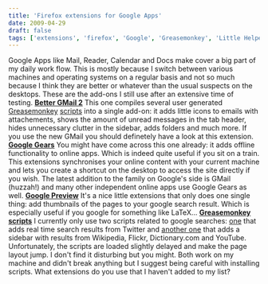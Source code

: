 ```yaml
---
title: 'Firefox extensions for Google Apps'
date: 2009-04-29
draft: false
tags: ['extensions', 'firefox', 'Google', 'Greasemonkey', 'Little Helpers', 'Net', 'scripts']
---
```


Google Apps like Mail, Reader, Calendar and Docs make cover a big part of my daily work flow. This is mostly because I switch between various machines and operating systems on a regular basis and not so much because I think they are better or whatever than the usual suspects on the desktops. These are the add-ons I still use after an extensive time of testing. [**Better GMail 2**](http://lifehacker.com/software/exclusive-lifehacker-download/better-gmail-2-firefox-extension-for-new-gmail-320618.php) This one compiles several user generated [Greasemonkey](https://addons.mozilla.org/firefox/748/) [scripts](http://userscripts.org) into a single add-on: it adds little icons to emails with attachements, shows the amount of unread messages in the tab header, hides unnecessary clutter in the sidebar, adds folders and much more. If you use the new GMail you should definetely have a look at this extension. [**Google Gears**](http://gears.google.com/) You might have come across this one already: it adds offline functionality to online apps. Which is indeed quite useful if you sit on a train. This extensions synchronises your online content with your current machine and lets you create a shortcut on the desktop to access the site directly if you wish. The latest addition to the family on Google's side is GMail (huzzah!) and many other independent online apps use Google Gears as well. [**Google Preview**](https://addons.mozilla.org/en-US/firefox/addon/189) It's a nice little extensions that only does one single thing: add thumbnails of the pages to your google search result. Which is especially useful if you google for something like LaTeX... [**Greasemonkey**](https://addons.mozilla.org/firefox/748/)  [**scripts**](http://userscripts.org) I currently only use two scripts related to google searches: [one](http://userscripts.org/scripts/show/43451) that adds real time search results from Twitter and [another one](http://userscripts.org/scripts/show/44397) that adds a sidebar with results from Wikipedia, Flickr, Dictionary.com and YouTube. Unfortunately, the scripts are loaded slightly delayed and make the page layout jump. I don't find it disturbing but you might. Both work on my machine and didn't break anything but I suggest being careful with installing scripts. What extensions do you use that I haven't added to my list?